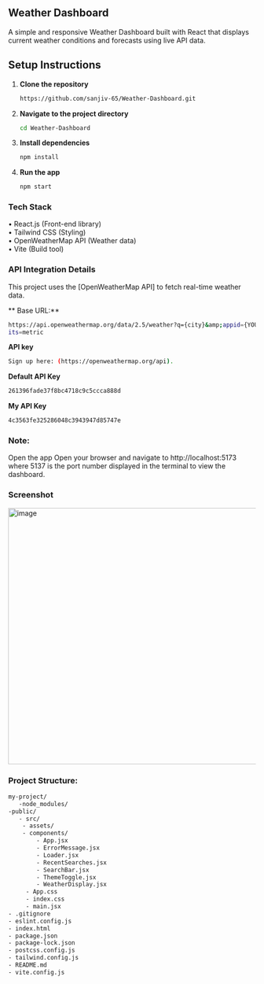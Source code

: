 ## Weather Dashboard

A simple and responsive Weather Dashboard built with React that displays current weather conditions and forecasts using live API data.

## Setup Instructions
1. **Clone the repository**

    ```bash
    https://github.com/sanjiv-65/Weather-Dashboard.git
    ```

2. **Navigate to the project directory**

    ```bash
    cd Weather-Dashboard
    ```

3. **Install dependencies**

    ```bash
    npm install
    ```

4. **Run the app**

    ```bash
    npm start
    ```
###  Tech Stack

&bull; React.js (Front-end library)<br>
&bull; Tailwind CSS (Styling)<br>
&bull; OpenWeatherMap API (Weather data)<br>
&bull; Vite (Build tool)<br>


### **API Integration Details**

This project uses the [OpenWeatherMap API] to fetch real-time weather data.

 **  Base URL:** 
 ```bash
 https://api.openweathermap.org/data/2.5/weather?q={city}&amp;appid={YOUR_API_KEY}&amp;un
its=metric
```
**API key**
```bash
Sign up here: (https://openweathermap.org/api).
```
**Default API Key**
```bash
261396fade37f8bc4718c9c5ccca888d
```
**My API Key**
```bash
4c3563fe325286048c3943947d85747e
```
### Note: 
Open the app Open your browser and navigate to http://localhost:5173 where 5137 is the port number displayed in the terminal to view the dashboard.

### Screenshot

<img width="521" alt="image" src="https://github.com/user-attachments/assets/ba247bf0-ce1a-4ad4-a7d3-2d98a2ba6116" />

### Project Structure:

```bash
my-project/
   -node_modules/
-public/
   - src/
    - assets/
    - components/
        - App.jsx
        - ErrorMessage.jsx
        - Loader.jsx
        - RecentSearches.jsx
        - SearchBar.jsx
        - ThemeToggle.jsx
        - WeatherDisplay.jsx
     - App.css
     - index.css
     - main.jsx
- .gitignore
- eslint.config.js
- index.html
- package.json
- package-lock.json
- postcss.config.js
- tailwind.config.js
- README.md
- vite.config.js

